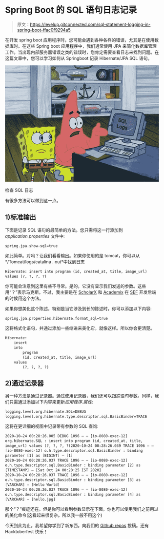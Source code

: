 # Spring Boot 的 SQL 语句日志记录

> 原文：<https://levelup.gitconnected.com/sql-statement-logging-in-spring-boot-ffac0f9294a5>

在开发 spring boot 应用程序时，您可能会遇到各种各样的错误，尤其是在使用数据库时。在这些 Spring boot 应用程序中，我们通常使用 JPA 来简化数据库管理工作。当出现内部服务器错误之类的错误时，您肯定需要查看日志来找到问题。在这篇文章中，您可以学习如何从 Springboot 记录 Hibernate/JPA SQL 语句。

![](img/589b437c0f02cd26228cec2f0c999e54.png)

检查 SQL 日志

有很多方法可以做到这一点。

## 1)标准输出

下面是记录 SQL 语句的最简单的方法。您只需将这一行添加到 *application.properties* 文件中:

```
spring.jpa.show-sql=true
```

如此简单。对吗？让我们看看输出。如果你使用的是 tomcat，你可以从*/Tomcat/logs/catalina . out*中找到日志

```
Hibernate: insert into program (id, created_at, title, image_url) values (?, ?, ?, ?)
```

你可能会注意到这里有些不寻常。是的，它没有显示我们发送的参数。这些用“？”表示马克斯。不过，我主要是在 [ScholarX](https://github.com/sef-global/scholarx) 和 [Academix](https://github.com/sef-global/sef-core) 在 [SEF](http://sefglobal.org/) 开发后端的时候用这个方法。

如果你想美化这个陈述，特别是当它涉及到长的陈述时，你可以添加以下内容:

```
spring.jpa.properties.hibernate.format_sql=true
```

这将格式化语句，并通过添加一些缩进来美化它，就像这样。所以你会更清楚。

```
Hibernate: 
    insert 
    into
        program
        (id, created_at, title, image_url) 
    values
        (?, ?, ?, ?)
```

## 2)通过记录器

另一种方法是通过记录器。通过使用记录器，我们还可以跟踪语句参数。同样，我们只需通过添加以下内容来更新*应用程序.属性*:

```
logging.level.org.hibernate.SQL=DEBUG
logging.level.org.hibernate.type.descriptor.sql.BasicBinder=TRACE
```

这将在更详细的视图中记录带有参数的 SQL 查询:

```
2020–10–24 00:28:26.005 DEBUG 1096 — — [io-8080-exec-12] org.hibernate.SQL : insert into program (id, created_at, title, image_url) values (?, ?, ?, ?)2020–10–24 00:28:26.039 TRACE 1096 — — [io-8080-exec-12] o.h.type.descriptor.sql.BasicBinder : binding parameter [1] as [BIGINT] — [1]
2020–10–24 00:28:26.037 TRACE 1096 — — [io-8080-exec-12] o.h.type.descriptor.sql.BasicBinder : binding parameter [2] as [TIMESTAMP] — [Sat Oct 24 00:28:25 IST 2020]
2020–10–24 00:28:26.037 TRACE 1096 — — [io-8080-exec-12] o.h.type.descriptor.sql.BasicBinder : binding parameter [3] as [VARCHAR] — [Hello World]
2020–10–24 00:28:26.037 TRACE 1096 — — [io-8080-exec-12] o.h.type.descriptor.sql.BasicBinder : binding parameter [4] as [VARCHAR] — [hello.jpg]
```

那个“？”痕迹还在。但是你可以看到参数显示在下面。你也可以使用我们之前用过的美化命令(这看起来很复杂。所以我一般不用这个)

今天到此为止。我希望你学到了新东西。向我们的 [Github repos](https://github.com/sef-global) 投稿。还有 Hacktoberfest 快乐！
